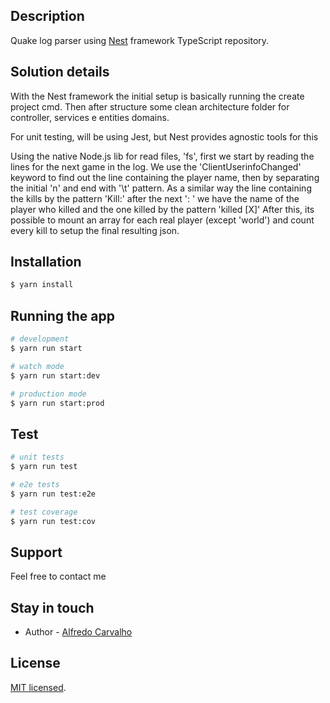 ## Description

Quake log parser using [Nest](https://github.com/nestjs/nest) framework TypeScript repository.

## Solution details

With the Nest framework the initial setup is basically running the create project cmd.
Then after structure some clean architecture folder for controller, services e entities domains.

For unit testing, will be using Jest, but Nest provides agnostic tools for this

Using the native Node.js lib for read files, 'fs', first we start by reading the lines for the next game in the log.
We use the 'ClientUserinfoChanged' keyword to find out the line containing the player name, then by separating the initial 'n\' and end with '\t' pattern.
As a similar way the line containing the kills by the pattern 'Kill:' after the next ': ' we have the name of the player who killed and the one killed by the pattern 'killed [X]'
After this, its possible to mount an array for each real player (except 'world') and count every kill to setup the final resulting json.

## Installation

```bash
$ yarn install
```

## Running the app

```bash
# development
$ yarn run start

# watch mode
$ yarn run start:dev

# production mode
$ yarn run start:prod
```

## Test

```bash
# unit tests
$ yarn run test

# e2e tests
$ yarn run test:e2e

# test coverage
$ yarn run test:cov
```

## Support

Feel free to contact me

## Stay in touch

- Author - [Alfredo Carvalho](https://www.linkedin.com/in/alfredo-de-carvalho-neto-0b671721/)

## License

[MIT licensed](LICENSE).
